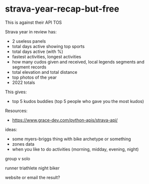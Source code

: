 # strava-year-recap-but-free

This is against their API TOS

Strava year in review has:
- 2 useless panels
- total days active showing top sports
- total days active (with %)
- fastest activities, longest activities
- how many cudos given and received, local legends segments and segment records
- total elevation and total distance
- top photos of the year
- 2022 totals

This gives:
- top 5 kudos buddies (top 5 people who gave you the most kudos)

Resources:
- https://www.grace-dev.com/python-apis/strava-api/


ideas:
- some myers-briggs thing with bike archetype or something
- zones data
- when you like to do activities (morning, midday, evening, night)

group v solo

runner
triathlete
night biker

website or email the result?
